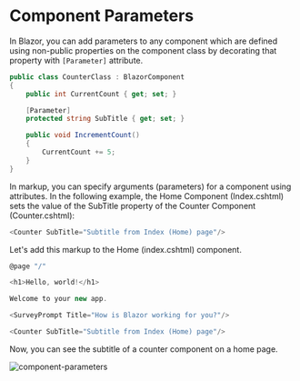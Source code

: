 # Component Parameters

In Blazor, you can add parameters to any component which are defined using non-public properties on the component class by decorating that property with `[Parameter]` attribute. 

```csharp
public class CounterClass : BlazorComponent
{
    public int CurrentCount { get; set; }

    [Parameter]
    protected string SubTitle { get; set; }

    public void IncrementCount()
    {
        CurrentCount += 5;
    }
}
```
In markup, you can specify arguments (parameters) for a component using attributes. In the following example, the Home Component (Index.cshtml) sets the value of the SubTitle property of the Counter Component (Counter.cshtml):

```csharp
<Counter SubTitle="Subtitle from Index (Home) page"/>
```

Let's add this markup to the Home (index.cshtml) component.

```csharp
@page "/"

<h1>Hello, world!</h1>

Welcome to your new app.

<SurveyPrompt Title="How is Blazor working for you?"/>

<Counter SubTitle="Subtitle from Index (Home) page"/>
```

Now, you can see the subtitle of a counter component on a home page.

<img src="https://raw.githubusercontent.com/zzzprojects/Blazor-Tutotrial/master/docs/images/component-parameters.png" alt="component-parameters">
